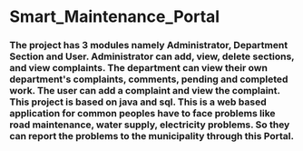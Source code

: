 # Smart_Maintenance_Portal
<h3>
  The project has 3 modules namely Administrator, Department Section and User.
Administrator can add, view, delete sections, and view complaints. The department can view their
own department's complaints, comments, pending and completed work. The user can add a complaint and view the
complaint. This project is based on java and sql. This is a web based application for common peoples have to face problems like road maintenance, water supply, electricity problems. So they can report the problems to the municipality through this Portal.
  </h3>
